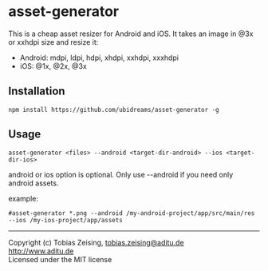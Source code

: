 asset-generator
===============

This is a cheap asset resizer for Android and iOS. It takes an image in @3x or xxhdpi size and resize it:
* Android: mdpi, ldpi, hdpi, xhdpi, xxhdpi, xxxhdpi
* iOS: @1x, @2x, @3x

## Installation

```
npm install https://github.com/ubidreams/asset-generator -g
```

## Usage

```
asset-generator <files> --android <target-dir-android> --ios <target-dir-ios>
```

android or ios option is optional. Only use --android if you need only android assets.

example:
```
#asset-generator *.png --android /my-android-project/app/src/main/res --ios /my-ios-project/app/assets
```

---
Copyright (c) Tobias Zeising, tobias.zeising@aditu.de  
http://www.aditu.de  
Licensed under the MIT license 
